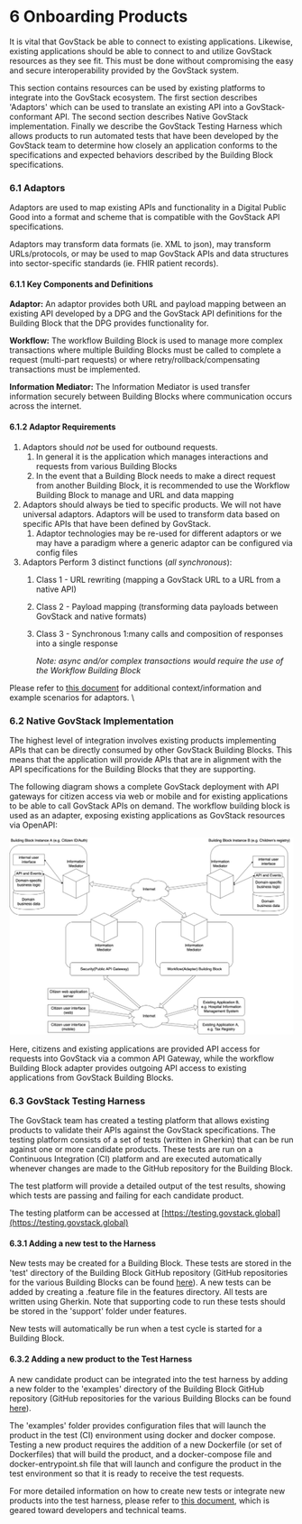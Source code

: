 # 6 Onboarding Products

It is vital that GovStack be able to connect to existing applications. Likewise, existing applications should be able to connect to and utilize GovStack resources as they see fit. This must be done without compromising the easy and secure interoperability provided by the GovStack system.

This section contains resources can be used by existing platforms to integrate into the GovStack ecosystem. The first section describes 'Adaptors' which can be used to translate an existing API into a GovStack-conformant API. The second section describes Native GovStack implementation. Finally we describe the GovStack Testing Harness which allows products to run automated tests that have been developed by the GovStack team to determine how closely an application conforms to the specifications and expected behaviors described by the Building Block specifications.

### 6.1 Adaptors

Adaptors are used to map existing APIs and functionality in a Digital Public Good into a format and scheme that is compatible with the GovStack API specifications.

Adaptors may transform data formats (ie. XML to json), may transform URLs/protocols, or may be used to map GovStack APIs and data structures into sector-specific standards (ie. FHIR patient records).

#### 6.1.1 Key Components and Definitions <a href="#key-components-and-definitions" id="key-components-and-definitions"></a>

**Adaptor:** An adaptor provides both URL and payload mapping between an existing API developed by a DPG and the GovStack API definitions for the Building Block that the DPG provides functionality for.

**Workflow:** The workflow Building Block is used to manage more complex transactions where multiple Building Blocks must be called to complete a request (multi-part requests) or where retry/rollback/compensating transactions must be implemented.

**Information Mediator:** The Information Mediator is used transfer information securely between Building Blocks where communication occurs across the internet.

#### 6.1.2 Adaptor Requirements <a href="#key-requirements" id="key-requirements"></a>

1. Adaptors should _not_ be used for outbound requests.
   1. In general it is the application which manages interactions and requests from various Building Blocks
   2. In the event that a Building Block needs to make a direct request from another Building Block, it is recommended to use the Workflow Building Block to manage and URL and data mapping
2. Adaptors should always be tied to specific products. We will not have universal adaptors. Adaptors will be used to transform data based on specific APIs that have been defined by GovStack.
   1. Adaptor technologies may be re-used for different adaptors or we may have a paradigm where a generic adaptor can be configured via config files
3. Adaptors Perform 3 distinct functions (_all synchronous_):
   1. Class 1 - URL rewriting (mapping a GovStack URL to a URL from a native API)
   2. Class 2 - Payload mapping (transforming data payloads between GovStack and native formats)
   3.  Class 3 - Synchronous 1:many calls and composition of responses into a single response

       _Note: async and/or complex transactions would require the use of the Workflow Building Block_

Please refer to [this document](https://govstack-global.atlassian.net/wiki/spaces/GH/pages/215318576/Adaptor+Concept) for additional context/information and example scenarios for adaptors. \


### 6.2 Native GovStack Implementation

The highest level of integration involves existing products implementing APIs that can be directly consumed by other GovStack Building Blocks. This means that the application will provide APIs that are in alignment with the API specifications for the Building Blocks that they are supporting.

The following diagram shows a complete GovStack deployment with API gateways for citizen access via web or mobile and for existing applications to be able to call GovStack APIs on demand. The workflow building block is used as an adapter, exposing existing applications as GovStack resources via OpenAPI:

![(open in https://app.diagrams.net/)](<../.gitbook/assets/image6 (2).png>)

Here, citizens and existing applications are provided API access for requests into GovStack via a common API Gateway, while the workflow Building Block adapter provides outgoing API access to existing applications from GovStack Building Blocks.

### 6.3 GovStack Testing Harness

The GovStack team has created a testing platform that allows existing products to validate their APIs against the GovStack specifications. The testing platform consists of a set of tests (written in Gherkin) that can be run against one or more candidate products. These tests are run on a Continuous Integration (CI) platform and are executed automatically whenever changes are made to the GitHub repository for the Building Block.&#x20;

The test platform will provide a detailed output of the test results, showing which tests are passing and failing for each candidate product.&#x20;

The testing platform can be accessed at [https://testing.govstack.global](https://testing.govstack.global)

#### 6.3.1 Adding a new test to the Harness

New tests may be created for a Building Block. These tests are stored in the 'test' directory of the Building Block GitHub repository (GitHub repositories for the various Building Blocks can be found [here](https://github.com/GovStackWorkingGroup)). A new tests can be added by creating a .feature file in the features directory. All tests are written using Gherkin. Note that supporting code to run these tests should be stored in the 'support' folder under features.&#x20;

New tests will automatically be run when a test cycle is started for a Building Block.&#x20;

#### 6.3.2 Adding a new product to the Test Harness

A new candidate product can be integrated into the test harness by adding a new folder to the 'examples' directory of the Building Block GitHub repository (GitHub repositories for the various Building Blocks can be found [here](https://github.com/GovStackWorkingGroup)).&#x20;

The 'examples' folder provides configuration files that will launch the product in the test (CI) environment using docker and docker compose. Testing a new product requires the addition of a new Dockerfile (or set of Dockerfiles) that will build the product, and a docker-compose file and docker-entrypoint.sh file that will launch and configure the product in the test environment so that it is ready to receive the test requests.&#x20;



For more detailed information on how to create new tests or integrate new products into the test harness, please refer to [this document](https://govstack-global.atlassian.net/wiki/spaces/GH/pages/221085697/Steps+to+check+compliance+against+a+GovStack+API+spec), which is geared toward developers and technical teams.&#x20;
